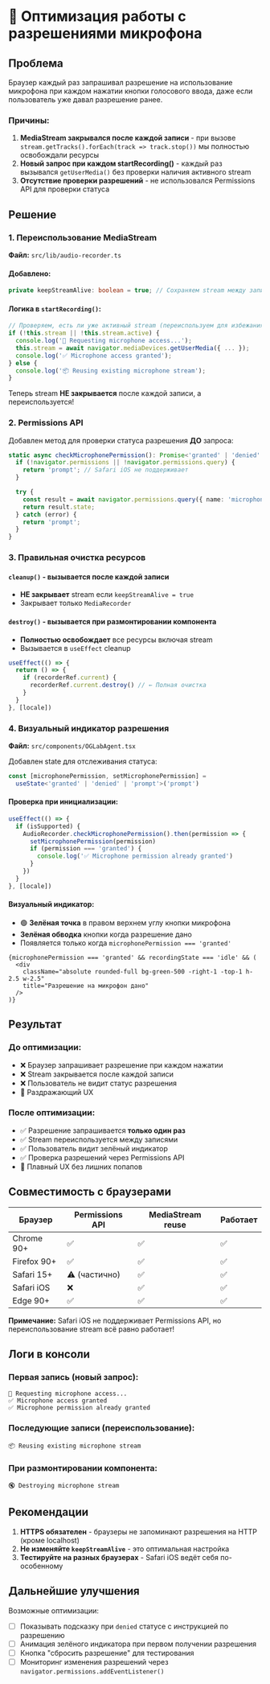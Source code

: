 # 🎤 Оптимизация работы с разрешениями микрофона

## Проблема

Браузер каждый раз запрашивал разрешение на использование микрофона при каждом нажатии кнопки голосового ввода, даже если пользователь уже давал разрешение ранее.

### Причины:
1. **MediaStream закрывался после каждой записи** - при вызове `stream.getTracks().forEach(track => track.stop())` мы полностью освобождали ресурсы
2. **Новый запрос при каждом startRecording()** - каждый раз вызывался `getUserMedia()` без проверки наличия активного stream
3. **Отсутствие проверки разрешений** - не использовался Permissions API для проверки статуса

## Решение

### 1. Переиспользование MediaStream

**Файл:** `src/lib/audio-recorder.ts`

#### Добавлено:
```typescript
private keepStreamAlive: boolean = true; // Сохраняем stream между записями
```

#### Логика в `startRecording()`:
```typescript
// Проверяем, есть ли уже активный stream (переиспользуем для избежания повторного запроса)
if (!this.stream || !this.stream.active) {
  console.log('🎤 Requesting microphone access...');
  this.stream = await navigator.mediaDevices.getUserMedia({ ... });
  console.log('✅ Microphone access granted');
} else {
  console.log('📦 Reusing existing microphone stream');
}
```

Теперь stream **НЕ закрывается** после каждой записи, а переиспользуется!

### 2. Permissions API

Добавлен метод для проверки статуса разрешения **ДО** запроса:

```typescript
static async checkMicrophonePermission(): Promise<'granted' | 'denied' | 'prompt'> {
  if (!navigator.permissions || !navigator.permissions.query) {
    return 'prompt'; // Safari iOS не поддерживает
  }

  try {
    const result = await navigator.permissions.query({ name: 'microphone' });
    return result.state;
  } catch (error) {
    return 'prompt';
  }
}
```

### 3. Правильная очистка ресурсов

#### `cleanup()` - вызывается после каждой записи
- **НЕ закрывает** stream если `keepStreamAlive = true`
- Закрывает только `MediaRecorder`

#### `destroy()` - вызывается при размонтировании компонента
- **Полностью освобождает** все ресурсы включая stream
- Вызывается в `useEffect` cleanup

```typescript
useEffect(() => {
  return () => {
    if (recorderRef.current) {
      recorderRef.current.destroy() // ← Полная очистка
    }
  }
}, [locale])
```

### 4. Визуальный индикатор разрешения

**Файл:** `src/components/OGLabAgent.tsx`

Добавлен state для отслеживания статуса:
```typescript
const [microphonePermission, setMicrophonePermission] = 
  useState<'granted' | 'denied' | 'prompt'>('prompt')
```

#### Проверка при инициализации:
```typescript
useEffect(() => {
  if (isSupported) {
    AudioRecorder.checkMicrophonePermission().then(permission => {
      setMicrophonePermission(permission)
      if (permission === 'granted') {
        console.log('✅ Microphone permission already granted')
      }
    })
  }
}, [locale])
```

#### Визуальный индикатор:
- 🟢 **Зелёная точка** в правом верхнем углу кнопки микрофона
- **Зелёная обводка** кнопки когда разрешение дано
- Появляется только когда `microphonePermission === 'granted'`

```tsx
{microphonePermission === 'granted' && recordingState === 'idle' && (
  <div 
    className="absolute rounded-full bg-green-500 -right-1 -top-1 h-2.5 w-2.5"
    title="Разрешение на микрофон дано"
  />
)}
```

## Результат

### До оптимизации:
- ❌ Браузер запрашивает разрешение при каждом нажатии
- ❌ Stream закрывается после каждой записи
- ❌ Пользователь не видит статус разрешения
- 😤 Раздражающий UX

### После оптимизации:
- ✅ Разрешение запрашивается **только один раз**
- ✅ Stream переиспользуется между записями
- ✅ Пользователь видит зелёный индикатор
- ✅ Проверка разрешений через Permissions API
- 🎉 Плавный UX без лишних попапов

## Совместимость с браузерами

| Браузер | Permissions API | MediaStream reuse | Работает |
|---------|-----------------|-------------------|----------|
| Chrome 90+ | ✅ | ✅ | ✅ |
| Firefox 90+ | ✅ | ✅ | ✅ |
| Safari 15+ | ⚠️ (частично) | ✅ | ✅ |
| Safari iOS | ❌ | ✅ | ✅ |
| Edge 90+ | ✅ | ✅ | ✅ |

**Примечание:** Safari iOS не поддерживает Permissions API, но переиспользование stream всё равно работает!

## Логи в консоли

### Первая запись (новый запрос):
```
🎤 Requesting microphone access...
✅ Microphone access granted
✅ Microphone permission already granted
```

### Последующие записи (переиспользование):
```
📦 Reusing existing microphone stream
```

### При размонтировании компонента:
```
🔇 Destroying microphone stream
```

## Рекомендации

1. **HTTPS обязателен** - браузеры не запоминают разрешения на HTTP (кроме localhost)
2. **Не изменяйте `keepStreamAlive`** - это оптимальная настройка
3. **Тестируйте на разных браузерах** - Safari iOS ведёт себя по-особенному

## Дальнейшие улучшения

Возможные оптимизации:
- [ ] Показывать подсказку при `denied` статусе с инструкцией по разрешению
- [ ] Анимация зелёного индикатора при первом получении разрешения
- [ ] Кнопка "сбросить разрешение" для тестирования
- [ ] Мониторинг изменения разрешений через `navigator.permissions.addEventListener()`
